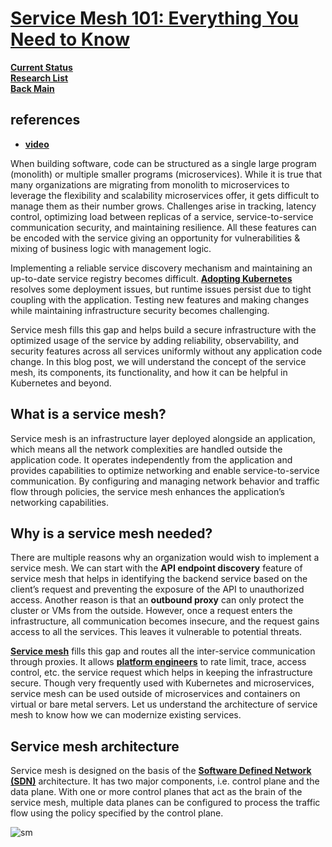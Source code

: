 # **[Service Mesh 101: Everything You Need to Know](https://www.infracloud.io/blogs/service-mesh-101/)**

**[Current Status](../../../../development/status/weekly/current_status.md)**\
**[Research List](../../../../research/research_list.md)**\
**[Back Main](../../../../README.md)**

## references

- **[video](https://www.infracloud.io/cloud-native-talks/request-level-authentication-istio-keycloak/)**

When building software, code can be structured as a single large program (monolith) or multiple smaller programs (microservices). While it is true that many organizations are migrating from monolith to microservices to leverage the flexibility and scalability microservices offer, it gets difficult to manage them as their number grows. Challenges arise in tracking, latency control, optimizing load between replicas of a service, service-to-service communication security, and maintaining resilience. All these features can be encoded with the service giving an opportunity for vulnerabilities & mixing of business logic with management logic.

Implementing a reliable service discovery mechanism and maintaining an up-to-date service registry becomes difficult. **[Adopting Kubernetes](https://www.infracloud.io/kubernetes-consulting-partner/)** resolves some deployment issues, but runtime issues persist due to tight coupling with the application. Testing new features and making changes while maintaining infrastructure security becomes challenging.

Service mesh fills this gap and helps build a secure infrastructure with the optimized usage of the service by adding reliability, observability, and security features across all services uniformly without any application code change. In this blog post, we will understand the concept of the service mesh, its components, its functionality, and how it can be helpful in Kubernetes and beyond.

## What is a service mesh?

Service mesh is an infrastructure layer deployed alongside an application, which means all the network complexities are handled outside the application code. It operates independently from the application and provides capabilities to optimize networking and enable service-to-service communication. By configuring and managing network behavior and traffic flow through policies, the service mesh enhances the application’s networking capabilities.

## Why is a service mesh needed?

There are multiple reasons why an organization would wish to implement a service mesh. We can start with the **API endpoint discovery** feature of service mesh that helps in identifying the backend service based on the client’s request and preventing the exposure of the API to unauthorized access. Another reason is that an **outbound proxy** can only protect the cluster or VMs from the outside. However, once a request enters the infrastructure, all communication becomes insecure, and the request gains access to all the services. This leaves it vulnerable to potential threats.

**[Service mesh](https://glossary.cncf.io/service-mesh/)** fills this gap and routes all the inter-service communication through proxies. It allows **[platform engineers](../application_architecture/platform_engineer.md)** to rate limit, trace, access control, etc. the service request which helps in keeping the infrastructure secure. Though very frequently used with Kubernetes and microservices, service mesh can be used outside of microservices and containers on virtual or bare metal servers. Let us understand the architecture of service mesh to know how we can modernize existing services.

## Service mesh architecture

Service mesh is designed on the basis of the **[Software Defined Network (SDN)](../../m_z/virtualization/networking/sdn.md)** architecture. It has two major components, i.e. control plane and the data plane. With one or more control planes that act as the brain of the service mesh, multiple data planes can be configured to process the traffic flow using the policy specified by the control plane.

![sm](https://www.infracloud.io/assets/img/blog/demystifying-service-mesh/service-mesh-architecture.png)
